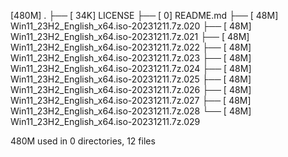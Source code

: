[480M]  .
├── [ 34K]  LICENSE
├── [   0]  README.md
├── [ 48M]  Win11_23H2_English_x64.iso-20231211.7z.020
├── [ 48M]  Win11_23H2_English_x64.iso-20231211.7z.021
├── [ 48M]  Win11_23H2_English_x64.iso-20231211.7z.022
├── [ 48M]  Win11_23H2_English_x64.iso-20231211.7z.023
├── [ 48M]  Win11_23H2_English_x64.iso-20231211.7z.024
├── [ 48M]  Win11_23H2_English_x64.iso-20231211.7z.025
├── [ 48M]  Win11_23H2_English_x64.iso-20231211.7z.026
├── [ 48M]  Win11_23H2_English_x64.iso-20231211.7z.027
├── [ 48M]  Win11_23H2_English_x64.iso-20231211.7z.028
└── [ 48M]  Win11_23H2_English_x64.iso-20231211.7z.029

 480M used in 0 directories, 12 files

